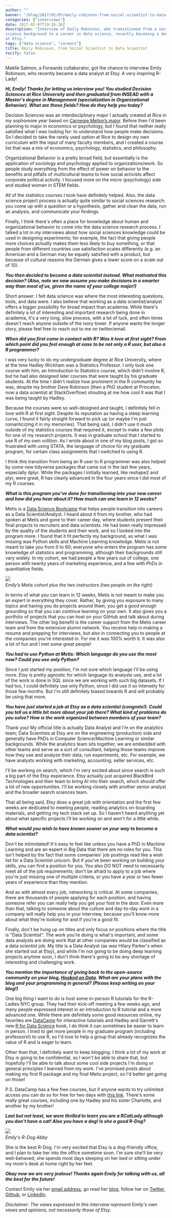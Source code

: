```yaml
---
author: ""
banner: "/blog/2017/02/07/emily-robinson-from-social-scientist-to-data-scientist/portrait.png"
categories: ["interviews"]
date: 2017-02-07T19:26:36Z
description: "Interview of Emily Robinson, who transitioned from a social 
science background to a career in data science, recently becoming a data analyst
at Etsy."
tags: ["data science", "careers"]
title: Emily Robinson, from Social Scientist to Data Scientist
tocify: false
---
```


Maëlle Salmon, a Forwards collaborator, got the chance to interview Emily Robinson, who recently became a data analyst at Etsy. A very inspiring R-Lady!

<!--more--> 

***Hi, Emily! Thanks for letting us interview you! You studied  Decision Sciences at Rice University and then graduated from INSEAD with a Master's degree in Management (specialization in Organizational Behavior). What are those fields? How do they help you today?***

Decision Sciences was an interdisciplinary major I actually created at Rice in my sophomore year based on [Carnegie Mellon’s major](https://www.cmu.edu/dietrich/sds/). Before then I'd been planning to major in economics or psychology, but I found that neither really satisfied what I was looking for: to understand how people make decisions. So I decided to take the rarely used option at Rice to design my own curriculum with the input of many faculty members, and I created a course list that was a mix of economics, psychology, statistics, and philosophy.

Organizational Behavior is a pretty broad field, but essentially is the application of sociology and psychology applied to organizations/work. So people study everything from the effect of power on behavior to the benefits and pitfalls of multicultural teams to how social activists affect corporate political activity. I focused more on the micro (psychology) side and studied women in STEM fields.

All of the statistics courses I took have definitely helped. Also, the data science project process is actually quite similar to social sciences research: you come up with a question or a hypothesis, gather and clean the data, run an analysis, and communicate your findings.

Finally, I think there's often a place for knowledge about human and organizational behavior to come into the data science research process. I talked a lot in my interviews about how social sciences knowledge could be used in designing experiments; for example, the fact that giving people more choices actually makes them less likely to buy something, or that people from different countries use satisfaction scales differently (e.g. an American and a German may be equally satisfied with a product, but because of cultural reasons the German gives a lower score on a scale out of 10).

***You then decided to become a data scientist instead. What motivated this decision? (Also, note we now assume you make decisions in a smarter way than most of us, given the name of your college major!)***

Short answer: I felt data science was where the most interesting questions, tools, and data were. I also believe that working as a data scientist/analyst offers a bigger possibility for broad impact than academia. While there's definitely a lot of interesting and important research being done in academia, it's a very long, slow process, with a lot of luck, and often times doesn't reach anyone outside of the ivory tower.  If anyone wants the longer story, please feel free to reach out to me on twitter/email.

***When did you first come in contact with R? Was it love at first sight? From which point did you feel enough at ease to be not only a R user, but also a R programmer?***

I was very lucky to do my undergraduate degree at Rice University, where at the time Hadley Wickham was a Statistics Professor. I only took one course with him, an Introduction to Statistics course, which didn't involve R, but he had also designed later courses that were taught by his graduate students. At the time I didn't realize how prominent in the R community he was, despite my brother Dave Robinson (then a PhD student at Princeton, now a data scientist at StackOverflow) shouting at me how cool it was that I was being taught by Hadley.

Because the courses were so well-designed and taught, I definitely fell in love with R at first sight. Despite its reputation as having a steep learning curve, I found it fairly straight forward to pick up (or maybe I'm just romanticizing it in my memories). That being said, I didn't use it much outside of my statistics courses that required it, except to make a few plots for one of my research projects. It was in graduate school that I started to use R of my own volition. As I wrote about in one of my blog posts, I got so frustrated with using STATA, the language of choice for my graduate program, for certain class assignments that I switched to using R.

I think this transition from being an R user to R programmer was also helped by some new tidyverse packages that came out in the last few years, especially dplyr. While the packages I initially learned, like reshape2 and plyr, were great, R has clearly advanced in the four years since I did most of my R courses.

***What is this program you've done for transitioning into your new career and how did you hear about it? How much can one learn in 12 weeks?***

Metis is a [Data Science Bootcamp](http://www.thisismetis.com/data-science-bootcamps) that helps people transition into careers as a Data Scientist/Analyst. I heard about it from my brother, who had spoken at Metis and gone to their career day, where students present their final projects to recruiters and data scientists. He had been really impressed by the quality of the students and their work, and so I looked into the program more. I found that it fit perfectly my background, as what I was missing was Python skills and Machine Learning knowledge. Metis is not meant to take you from 0 to 60; everyone who enters the program has some knowledge of statistics and programming, although their backgrounds still vary widely. In my cohort, we had people a few years out of college, one person with twenty years of marketing experience, and a few with PhDs in quantitative fields.

![](//forwards.github.io/blog/2017/02/07/emily-robinson-from-social-scientist-to-data-scientist/metis.jpg)
*<br>Emily’s Metis cohort plus the two instructors (two people on the right)*


In terms of what you can learn in 12 weeks, Metis is not meant to make you an expert in everything they cover. Rather, by giving you exposure to many topics and having you do projects around them, you get a good enough grounding so that you can continue learning on your own. It also gives you a portfolio of projects that you can host on your GitHub and talk about during interviews. The other big benefit is the career support from the Metis career team and from the extensive alumni network. You receive help in making a resume and prepping for interviews, but also in connecting you to people at the companies you're interested in. For me it was 100% worth it. It was also a lot of fun and I met some great people!

***You had to use Python at Metis: Which language do you use the most now? Could you use only Python?***

Since I just started my position, I'm not sure which language I'll be using more. Etsy is pretty agnostic for which language its analysts use, and a lot of the work is done in SQL since we are working with such big datasets. If I had too, I could definitely use only Python, since I did use it so intensely for those few months. But I'm still definitely biased towards R and will probably be using that more.

***You have just started a job at Etsy as a data scientist (congrats!). Could you tell us a little bit more about your job there? What kind of problems do you solve? How is the work organized between members of your team?***

Thank you! My official title is actually Data Analyst and I'm on the analytics team; Data Scientists at Etsy are on the engineering (production) side and generally have PhDs in Computer Science/Machine Learning or similar backgrounds. While the analytics team sits together, we are embedded with other teams and serve as a sort of consultant, helping those teams improve how they use and analyze their data, run experiments, etc. For example, we have analysts working with marketing, accounting, seller services, etc.

I'll be working on search, which I'm very excited about since search is such a big part of the Etsy experience. Etsy actually just acquired BlackBird Technologies and their team to bring AI into their search, which should offer a lot of new opportunities. I'll be working closely with another senior analyst and the broader search sciences team.

That all being said, Etsy does a great job with orientation and the first few weeks are dedicated to meeting people, reading analytics on-boarding materials, and getting my tech stack set up. So I haven't heard anything yet about what specific projects I'll be working on and won't for a little while.

***What would you wish to have known sooner on your way to become a data scientist?***

Don't be intimidated! It's easy to feel like unless you have a PhD in Machine Learning and are an expert in Big Data that there are no roles for you. This isn't helped by the fact that some companies' job postings read like a wish list for a Data Scientist unicorn. But if you've been working on building your skills, you can find a position for you. You also DO NOT need to necessarily meet all of the job requirements; don't be afraid to apply to a job where you're just missing one of multiple criteria, or you have a year or two fewer years of experience than they mention.

And as with almost every job, networking is critical. At some companies, there are thousands of people applying for each position, and having someone refer you can really help you get your foot in the door. Even more than that, talking to someone about the culture and day-to-day work in a company will really help you in your interview, because you'll know more about what they're looking for and if you're a good fit.

Finally, don't be hung up on titles and only focus on positions where the title is "Data Scientist". The work you're doing is what's important, and some data analysts are doing work that at other companies would be classified as a data scientist job. My title is a Data Analyst (as was Hilary Parker's when she started out at Etsy), and while I'm not going to be doing deep learning projects anytime soon, I don't think there's going to be any shortage of interesting and challenging work.

***You mention the importance of giving back to the open-source community on your blog, [Hooked on Data](https://robinsones.github.io/). What are your plans with the blog and your programming in general? (Please keep writing on your blog!)***

One big thing I want to do is host some in-person R tutorials for the R-Ladies NYC group. They had their kick-off meeting a few weeks ago, and many people expressed interest in an introduction to R tutorial and a more advanced one. While there are definitely some good resources online, my favorites are [DataCamp](https://www.datacamp.com/) for interactive tutorials and Hadley and Garrett's new [R for Data Science](http://r4ds.had.co.nz/) book, I do think it can sometimes be easier to learn in person. I tried to get more people in my graduate program (including professors!) to use R, so I'd love to help a group that already recognizes the value of R and is eager to learn.

Other than that, I definitely want to keep blogging. I think a lot of my work at Etsy is going to be confidential, so I won't be able to share that, but hopefully I'll be able to talk about some cool side projects I'm doing or general principles I learned from my work. I've promised posts about making my first R package and my final Metis project, so I'd better get going on those!

P.S. DataCamp has a few free courses, but if anyone wants to try unlimited access you can do so for free for two days with [this link](https://www.datacamp.com/invite/llm1rCA6gyetm). There's some really great courses, including one by Hadley and his sister Charlotte, and another by my brother!

***Last but not least, we were thrilled to learn you are a RCatLady although you don't have a cat! Also you have a dog! Is she a good R-Dog?***

![](//forwards.github.io/blog/2017/02/07/emily-robinson-from-social-scientist-to-data-scientist/dog2.JPG)
*<br>Emily's R-Dog Abby*

She is the best R-Dog. I'm very excited that Etsy is a dog-friendly office, and I plan to take her into the office sometime soon. I'm sure she'll be very well-behaved; she spends most days sleeping on her bed or sitting under my mom's desk at home right by her feet.

***Okay now we are very jealous! Thanks again Emily for talking with us, all the best for the future!***

Contact Emily via her [email address](mailto:robinson.es@gmail.com), go read her [blog](https://robinsones.github.io/), follow her on [Twitter](https://twitter.com/robinson_es), [Github](https://github.com/robinsones), or [LinkedIn](https://www.linkedin.com/in/robinsones).

*Disclaimer: The views expressed in this interview represent Emily's own views and opinions, not necessarily those of Etsy.*


